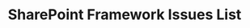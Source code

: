 ---
title: "SharePoint Framework Issues List"
description: "Join lively discussions, events, and user groups through a platform-wide community of ideas, insights, and helpful resources."
image: "images/forums-background-sp-dev-issues.webp"
externalUrl: "https://github.com/SharePoint/sp-dev-docs/issues"
---